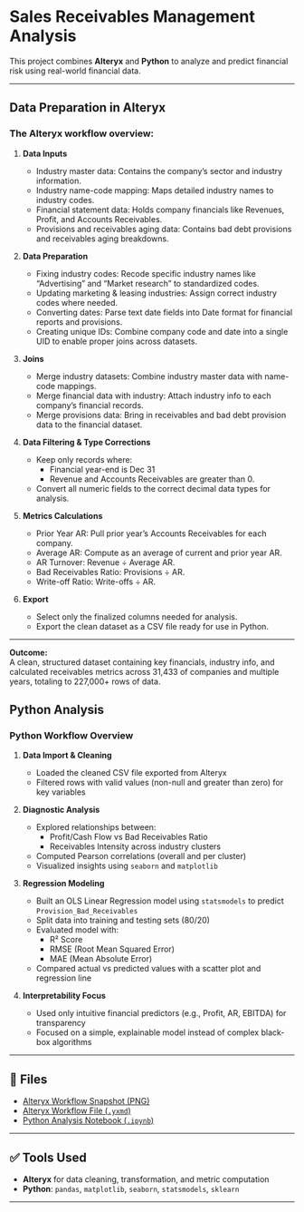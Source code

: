 # Sales Receivables Management Analysis

This project combines **Alteryx** and **Python** to analyze and predict financial risk using real-world financial data.

---

## Data Preparation in Alteryx

### The Alteryx workflow overview:

1. **Data Inputs**
   - Industry master data: Contains the company’s sector and industry information.
   - Industry name-code mapping: Maps detailed industry names to industry codes.
   - Financial statement data: Holds company financials like Revenues, Profit, and Accounts Receivables.
   - Provisions and receivables aging data: Contains bad debt provisions and receivables aging breakdowns.

2. **Data Preparation**
   - Fixing industry codes: Recode specific industry names like “Advertising” and “Market research” to standardized codes.
   - Updating marketing & leasing industries: Assign correct industry codes where needed.
   - Converting dates: Parse text date fields into Date format for financial reports and provisions.
   - Creating unique IDs: Combine company code and date into a single UID to enable proper joins across datasets.

3. **Joins**
   - Merge industry datasets: Combine industry master data with name-code mappings.
   - Merge financial data with industry: Attach industry info to each company’s financial records.
   - Merge provisions data: Bring in receivables and bad debt provision data to the financial dataset.

4. **Data Filtering & Type Corrections**
   - Keep only records where:
     - Financial year-end is Dec 31
     - Revenue and Accounts Receivables are greater than 0.
   - Convert all numeric fields to the correct decimal data types for analysis.

5. **Metrics Calculations**
   - Prior Year AR: Pull prior year’s Accounts Receivables for each company.
   - Average AR: Compute as an average of current and prior year AR.
   - AR Turnover: Revenue ÷ Average AR.
   - Bad Receivables Ratio: Provisions ÷ AR.
   - Write-off Ratio: Write-offs ÷ AR.

6. **Export**
   - Select only the finalized columns needed for analysis.
   - Export the clean dataset as a CSV file ready for use in Python.

---

**Outcome:**  
A clean, structured dataset containing key financials, industry info, and calculated receivables metrics across 31,433 of companies and multiple years, totaling to 227,000+ rows of data.

## Python Analysis
###  Python Workflow Overview

1. **Data Import & Cleaning**
   - Loaded the cleaned CSV file exported from Alteryx
   - Filtered rows with valid values (non-null and greater than zero) for key variables

2. **Diagnostic Analysis**
   - Explored relationships between:
     - Profit/Cash Flow vs Bad Receivables Ratio
     - Receivables Intensity across industry clusters
   - Computed Pearson correlations (overall and per cluster)
   - Visualized insights using `seaborn` and `matplotlib`

3. **Regression Modeling**
   - Built an OLS Linear Regression model using `statsmodels` to predict `Provision_Bad_Receivables`
   - Split data into training and testing sets (80/20)
   - Evaluated model with:
     - R² Score
     - RMSE (Root Mean Squared Error)
     - MAE (Mean Absolute Error)
   - Compared actual vs predicted values with a scatter plot and regression line

4. **Interpretability Focus**
   - Used only intuitive financial predictors (e.g., Profit, AR, EBITDA) for transparency
   - Focused on a simple, explainable model instead of complex black-box algorithms

---

## 📁 Files

- [Alteryx Workflow Snapshot (PNG)](https://github.com/akshithkamatala/sales-receivables-prediction/blob/main/Workflow_snap.png)
- [Alteryx Workflow File (`.yxmd`)](https://github.com/akshithkamatala/sales-receivables-prediction/blob/main/data_cleaning.yxmd)
- [Python Analysis Notebook (`.ipynb`)](https://github.com/akshithkamatala/sales-receivables-prediction/blob/main/Sales_Receivable_Mgt_Analysis.ipynb)

---

## ✅ Tools Used

- **Alteryx** for data cleaning, transformation, and metric computation
- **Python**: `pandas`, `matplotlib`, `seaborn`, `statsmodels`, `sklearn`

---
